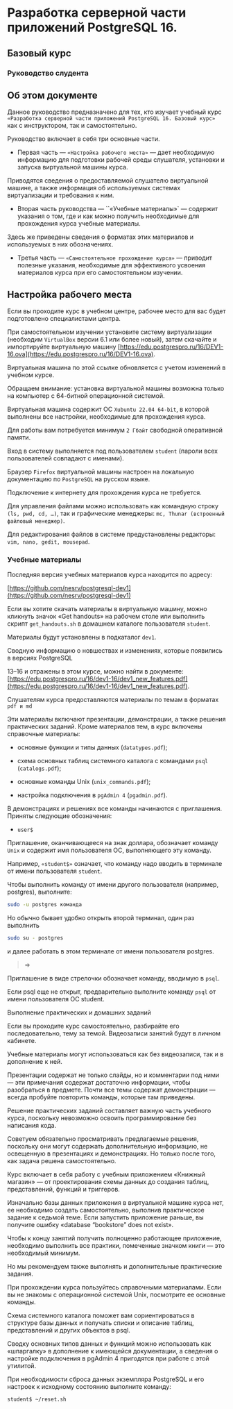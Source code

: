 # Разработка серверной части приложений PostgreSQL 16.
## Базовый курс

### Руководство слудента

## Об этом документе

Данное руководство предназначено для тех, кто изучает учебный курс `«Разработка серверной части приложений PostgreSQL 16. Базовый курс»` как с инструктором, так и самостоятельно.

Руководство включает в себя три основные части.

* Первая часть — `«Настройка рабочего места»` — дает необходимую информацию для подготовки рабочей среды слушателя, установки и запуска виртуальной машины курса.

Приводятся сведения о предоставляемой слушателю виртуальной машине, а также информация об используемых системах виртуализации и требования к ним.

* Вторая часть руководства — ``«Учебные материалы»` — содержит указания о том, где и как можно получить необходимые для прохождения курса учебные материалы. 

Здесь же приведены сведения о форматах этих материалов и используемых в них обозначениях.

* Третья часть — `«Самостоятельное прохождение курса»` — приводит полезные указания, необходимые для эффективного усвоения материалов курса при его самостоятельном изучении.


## Настройка рабочего места

Если вы проходите курс в учебном центре, рабочее место для вас будет подготовлено специалистами центра.

При самостоятельном изучении установите систему виртуализации (необходим `VirtualBox` версии 6.1 или более новый), затем скачайте и импортируйте виртуальную машину [https://edu.postgrespro.ru/16/DEV1-16.ova](https://edu.postgrespro.ru/16/DEV1-16.ova). 

Виртуальная машина по этой ссылке обновляется с учетом изменений в учебном курсе.


Обращаем внимание: установка виртуальной машины возможна только на компьютер с 64-битной операционной системой.


Виртуальная машина содержит ОС `Xubuntu 22.04 64-bit`, в которой выполнены все настройки, необходимые для прохождения курса. 

Для работы вам потребуется минимум `2 Гбайт` свободной оперативной памяти.

Вход в систему выполняется под пользователем `student` (пароли всех пользователей совпадают с именами).

Браузер `Firefox` виртуальной машины настроен на локальную документацию по `PostgreSQL` на русском языке. 

Подключение к интернету для прохождения курса не требуется.

Для управления файлами можно использовать как командную строку `(ls, pwd, cd, …)`, так и графические менеджеры: `mc, Thunar (встроенный файловый менеджер)`. 

Для редактирования файлов в системе предустановлены редакторы: `vim, nano, gedit, mousepad`.


### Учебные материалы

Последняя версия учебных материалов курса находится по адресу:

[https://github.com/nesrv/postgresql-dev1](https://github.com/nesrv/postgresql-dev1)

Если вы хотите скачать материалы в виртуальную машину, можно кликнуть значок «Get
handouts» на рабочем столе или выполнить скрипт `get_handouts.sh` в домашнем каталоге
пользователя `student`. 

Материалы будут установлены в подкаталог `dev1`.

Сводную информацию о новшествах и изменениях, которые появились в версиях PostgreSQL

13–16 и отражены в этом курсе, можно найти в документе: 
[https://edu.postgrespro.ru/16/dev1-16/dev1_new_features.pdf](https://edu.postgrespro.ru/16/dev1-16/dev1_new_features.pdf).

Слушателям курса предоставляются материалы по темам в форматах `pdf и md`

Эти материалы включают презентации, демонстрации, а также решения практических заданий.
Кроме материалов тем, в курс включены справочные материалы:

* основные функции и типы данных (`datatypes.pdf`);

* схема основных таблиц системного каталога с командами `psql` (`catalogs.pdf`);

* основные команды Unix (`unix_commands.pdf`);

* настройка подключения в `pgAdmin 4` (`pgadmin.pdf`).

В демонстрациях и решениях все команды начинаются с приглашения. Приняты следующие обозначения:
* `user$`

Приглашение, оканчивающееся на знак доллара, обозначает команду `Unix` и содержит имя пользователя ОС, выполняющего эту команду. 

Например, `«student$»` означает, что команду надо вводить в терминале от имени пользователя `student`.

Чтобы выполнить команду от имени другого пользователя (например, postgres), выполните:
```sh
sudo -u postgres команда
```

Но обычно бывает удобно открыть второй терминал, один раз выполнить
```sh
sudo su - postgres
```
и далее работать в этом терминале от имени пользователя postgres.
> =>

Приглашение в виде стрелочки обозначает команду, вводимую в `psql`. 

Если psql еще не открыт, предварительно выполните команду `psql` от имени пользователя ОС student.


Выполнение практических и домашних заданий

Если вы проходите курс самостоятельно, разбирайте его последовательно, тему за темой.
Видеозаписи занятий будут в личном кабинете.

Учебные материалы могут использоваться как без видеозаписи, так и в дополнение к ней.

Презентации содержат не только слайды, но и комментарии под ними — эти примечания содержат достаточно информации, чтобы разобраться в предмете. Почти все темы содержат демонстрации — всегда пробуйте повторить команды, которые там приведены.

Решение практических заданий составляет важную часть учебного курса, поскольку невозможно освоить программирование без написания кода. 

Советуем обязательно просматривать предлагаемые решения, поскольку они могут содержать дополнительную информацию, не освещенную в презентациях и демонстрациях. Но только после того, как задача решена самостоятельно.

Курс включает в себя работу с учебным приложением «Книжный магазин» — от проектирования схемы данных до создания таблиц, представлений, функций и триггеров.

Изначально базы данных приложения в виртуальной машине курса нет, ее необходимо создать самостоятельно, выполнив практическое задание к седьмой теме. 
Если запустить приложение раньше, вы получите ошибку «database “bookstore” does not exist». 

Чтобы к концу занятий получить полноценно работающее приложение, необходимо выполнить все практики, помеченные значком книги — это необходимый минимум. 

Но мы рекомендуем также выполнять и дополнительные практические задания.

При прохождении курса пользуйтесь справочными материалами. Если вы не знакомы с операционной системой Unix, посмотрите ее основные команды. 

Схема системного каталога поможет вам сориентироваться в структуре базы данных и получать списки и описание таблиц, представлений и других объектов в psql. 

Сводку основных типов данных и функций можно использовать как «шпаргалку» в дополнение к имеющейся документации, а сведения о настройке подключения в pgAdmin 4 пригодятся при работе с этой утилитой.

При необходимости сброса данных экземпляра PostgreSQL и его настроек к исходному состоянию выполните команду:

```sh
student$ ~/reset.sh
```
